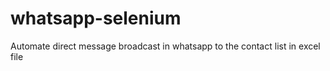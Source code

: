 # whatsapp-selenium
Automate direct message broadcast in whatsapp to the contact list in excel file
